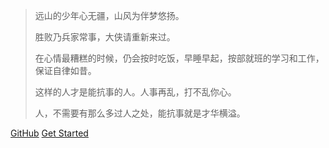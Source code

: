 





> 远山的少年心无疆，山风为伴梦悠扬。
>
> 胜败乃兵家常事，大侠请重新来过。
>
> 在心情最糟糕的时候，仍会按时吃饭，早睡早起，按部就班的学习和工作，保证自律如昔。 
>
> 这样的人才是能抗事的人。人事再乱，打不乱你心。 
>
> 人，不需要有那么多过人之处，能抗事就是才华横溢。 
>
> 

[GitHub](https://github.com/javaminus)
[Get Started](/Notes.md)

